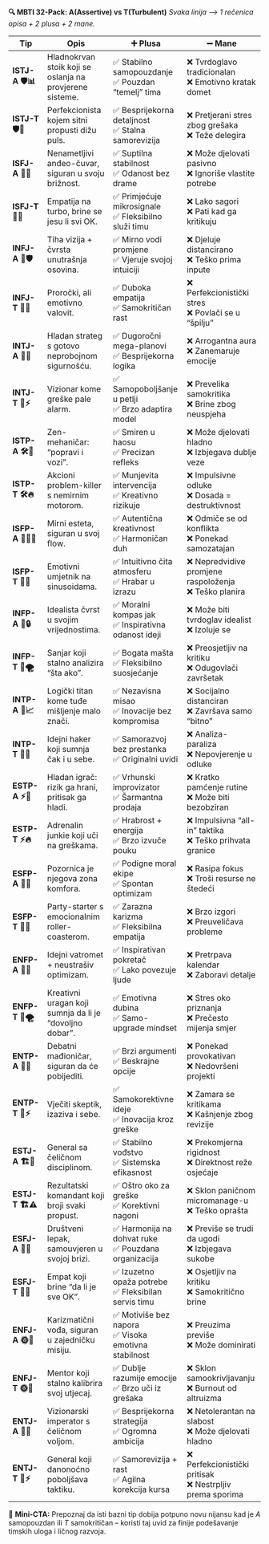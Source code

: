 **🔍 MBTI 32-Pack: A(Assertive) vs T(Turbulent)**
*Svaka linija ⟶ 1 rečenica opisa + 2 plusa + 2 mane.*

| Tip                | Opis                                                     | ➕ Plusa                                               | ➖ Mane                                                     |
| ------------------ | -------------------------------------------------------- | ----------------------------------------------------- | ---------------------------------------------------------- |
| **ISTJ-A 🛡️📊**   | Hladnokrvan stoik koji se oslanja na provjerene sisteme. | ✅ Stabilno samopouzdanje<br>✅ Pouzdan “temelj” tima   | ❌ Tvrdoglavo tradicionalan<br>❌ Emotivno kratak domet      |
| **ISTJ-T 🛡️💭**   | Perfekcionista kojem sitni propusti dižu puls.           | ✅ Besprijekorna detaljnost<br>✅ Stalna samorevizija   | ❌ Pretjerani stres zbog grešaka<br>❌ Teže delegira         |
| **ISFJ-A 🧵✨**     | Nenametljivi anđeo-čuvar, siguran u svoju brižnost.      | ✅ Suptilna stabilnost<br>✅ Odanost bez drame          | ❌ Može djelovati pasivno<br>❌ Ignoriše vlastite potrebe    |
| **ISFJ-T 🧵😬**    | Empatija na turbo, brine se jesu li svi OK.              | ✅ Primjećuje mikrosignale<br>✅ Fleksibilno služi timu | ❌ Lako sagori<br>❌ Pati kad ga kritikuju                   |
| **INFJ-A 🌌🛡️**   | Tiha vizija + čvrsta unutrašnja osovina.                 | ✅ Mirno vodi promjene<br>✅ Vjeruje svojoj intuiciji   | ❌ Djeluje distancirano<br>❌ Teško prima inpute             |
| **INFJ-T 🌌🌊**    | Proročki, ali emotivno valovit.                          | ✅ Duboka empatija<br>✅ Samokritičan rast              | ❌ Perfekcionistički stres<br>❌ Povlači se u “špilju”       |
| **INTJ-A 🧠🚀**    | Hladan strateg s gotovo neprobojnom sigurnošću.          | ✅ Dugoročni mega-planovi<br>✅ Besprijekorna logika    | ❌ Arrogantna aura<br>❌ Zanemaruje emocije                  |
| **INTJ-T 🧠⚡**     | Vizionar kome greške pale alarm.                         | ✅ Samopoboljšanje u petlji<br>✅ Brzo adaptira model   | ❌ Prevelika samokritika<br>❌ Brine zbog neuspjeha          |
| **ISTP-A 🛠️🧊**   | Zen-mehaničar: “popravi i vozi”.                         | ✅ Smiren u haosu<br>✅ Precizan refleks                | ❌ Može djelovati hladno<br>❌ Izbjegava dublje veze         |
| **ISTP-T 🛠️🔥**   | Akcioni problem-killer s nemirnim motorom.               | ✅ Munjevita intervencija<br>✅ Kreativno rizikuje      | ❌ Impulsivne odluke<br>❌ Dosada = destruktivnost           |
| **ISFP-A 🎨🧘‍♂️** | Mirni esteta, siguran u svoj flow.                       | ✅ Autentična kreativnost<br>✅ Harmoničan duh          | ❌ Odmiče se od konflikta<br>❌ Ponekad samozatajan          |
| **ISFP-T 🎨🎢**    | Emotivni umjetnik na sinusoidama.                        | ✅ Intuitivno čita atmosferu<br>✅ Hrabar u izrazu      | ❌ Nepredvidive promjene raspoloženja<br>❌ Teško planira    |
| **INFP-A 🦋🔒**    | Idealista čvrst u svojim vrijednostima.                  | ✅ Moralni kompas jak<br>✅ Inspirativna odanost ideji  | ❌ Može biti tvrdoglav idealist<br>❌ Izoluje se             |
| **INFP-T 🦋🌪️**   | Sanjar koji stalno analizira “šta ako”.                  | ✅ Bogata mašta<br>✅ Fleksibilno suosjećanje           | ❌ Preosjetljiv na kritiku<br>❌ Odugovlači završetak        |
| **INTP-A 🔬📈**    | Logički titan kome tuđe mišljenje malo znači.            | ✅ Nezavisna misao<br>✅ Inovacije bez kompromisa       | ❌ Socijalno distanciran<br>❌ Završava samo “bitno”         |
| **INTP-T 🔬💡**    | Idejni haker koji sumnja čak i u sebe.                   | ✅ Samorazvoj bez prestanka<br>✅ Originalni uvidi      | ❌ Analiza-paraliza<br>❌ Nepovjerenje u odluke              |
| **ESTP-A ⚡🎯**     | Hladan igrač: rizik ga hrani, pritisak ga hladi.         | ✅ Vrhunski improvizator<br>✅ Šarmantna prodaja        | ❌ Kratko pamćenje rutine<br>❌ Može biti bezobziran         |
| **ESTP-T ⚡🔥**     | Adrenalin junkie koji uči na greškama.                   | ✅ Hrabrost + energija<br>✅ Brzo izvuče pouku          | ❌ Impulsivna “all-in” taktika<br>❌ Teško prihvata granice  |
| **ESFP-A 🎉🌞**    | Pozornica je njegova zona komfora.                       | ✅ Podigne moral ekipe<br>✅ Spontan optimizam          | ❌ Rasipa fokus<br>❌ Troši resurse ne štedeći               |
| **ESFP-T 🎉💥**    | Party-starter s emocionalnim roller-coasterom.           | ✅ Zarazna karizma<br>✅ Fleksibilna empatija           | ❌ Brzo izgori<br>❌ Preuveličava probleme                   |
| **ENFP-A 🚀💫**    | Idejni vatromet + neustrašiv optimizam.                  | ✅ Inspirativan pokretač<br>✅ Lako povezuje ljude      | ❌ Pretrpava kalendar<br>❌ Zaboravi detalje                 |
| **ENFP-T 🚀🌪️**   | Kreativni uragan koji sumnja da li je “dovoljno dobar”.  | ✅ Emotivna dubina<br>✅ Samo-upgrade mindset           | ❌ Stres oko priznanja<br>❌ Prečesto mijenja smjer          |
| **ENTP-A 🧩🎲**    | Debatni mađioničar, siguran da će pobijediti.            | ✅ Brzi argumenti<br>✅ Beskrajne opcije                | ❌ Ponekad provokativan<br>❌ Nedovršeni projekti            |
| **ENTP-T 🧩⚡**     | Vječiti skeptik, izaziva i sebe.                         | ✅ Samokorektivne ideje<br>✅ Inovacija kroz greške     | ❌ Zamara se kritikama<br>❌ Kašnjenje zbog revizije         |
| **ESTJ-A 🏗️🔱**   | General sa čeličnom disciplinom.                         | ✅ Stabilno vođstvo<br>✅ Sistemska efikasnost          | ❌ Prekomjerna rigidnost<br>❌ Direktnost reže osjećaje      |
| **ESTJ-T 🏗️⚠️**   | Rezultatski komandant koji broji svaki propust.          | ✅ Oštro oko za greške<br>✅ Korektivni nagoni          | ❌ Sklon paničnom micromanage-u<br>❌ Teško oprašta          |
| **ESFJ-A 🤝🌺**    | Društveni lepak, samouvjeren u svojoj brizi.             | ✅ Harmonija na dohvat ruke<br>✅ Pouzdana organizacija | ❌ Previše se trudi da ugodi<br>❌ Izbjegava sukobe          |
| **ESFJ-T 🤝💧**    | Empat koji brine “da li je sve OK”.                      | ✅ Izuzetno opaža potrebe<br>✅ Fleksibilan servis timu | ❌ Osjetljiv na kritiku<br>❌ Samokritično brine             |
| **ENFJ-A 🌞👑**    | Karizmatični vođa, siguran u zajedničku misiju.          | ✅ Motiviše bez napora<br>✅ Visoka emotivna stabilnost | ❌ Preuzima previše<br>❌ Može dominirati                    |
| **ENFJ-T 🌞🌊**    | Mentor koji stalno kalibrira svoj utjecaj.               | ✅ Dublje razumije emocije<br>✅ Brzo uči iz grešaka    | ❌ Sklon samookrivljavanju<br>❌ Burnout od altruizma        |
| **ENTJ-A 🏰🚀**    | Vizionarski imperator s čeličnom voljom.                 | ✅ Besprijekorna strategija<br>✅ Ogromna ambicija      | ❌ Netolerantan na slabost<br>❌ Može djelovati hladno       |
| **ENTJ-T 🏰⚡**     | General koji danonoćno poboljšava taktiku.               | ✅ Samorevizija + rast<br>✅ Agilna korekcija kursa     | ❌ Perfekcionistički pritisak<br>❌ Nestrpljiv prema sporima |

🎯 **Mini-CTA:** Prepoznaj da isti bazni tip dobija potpuno novu nijansu kad je *A* samopouzdan ili *T* samokritičan – koristi taj uvid za finije podešavanje timskih uloga i ličnog razvoja.
